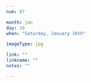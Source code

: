 ```yaml
---
num: 87

month: jan
day: 16
when: "Saturday, January 16th"

imageType: jpg

link: ""
linkname: ""
notes: ""

---
```


